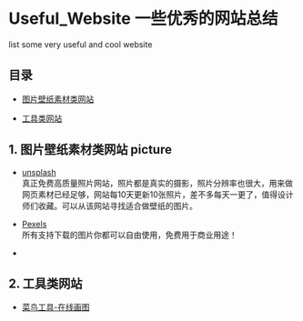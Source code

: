 # Useful_Website 一些优秀的网站总结
list some very useful and cool website

## 目录

+ [图片壁纸素材类网站](#图片壁纸素材类网站)

+ [工具类网站](#工具类网站)

## 1. 图片壁纸素材类网站 picture

- [unsplash](https://unsplash.com/) <br>
真正免费高质量照片网站，照片都是真实的摄影，照片分辨率也很大，用来做网页素材已经足够，网站每10天更新10张照片，差不多每天一更了，值得设计师们收藏。可以从该网站寻找适合做壁纸的图片。

- [Pexels](https://www.pexels.com/) <br>
所有支持下载的图片你都可以自由使用，免费用于商业用途！

- []()


## 2. 工具类网站

- [菜鸟工具-在线画图](https://c.runoob.com/more/shapefly-diagram/)

